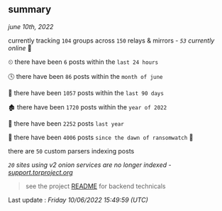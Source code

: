 
## summary
_june 10th, 2022_

currently tracking `104` groups across `150` relays & mirrors - _`53` currently online_ 📡

⏲ there have been `6` posts within the `last 24 hours`

🕓 there have been `86` posts within the `month of june`

📅 there have been `1057` posts within the `last 90 days`

🏚 there have been `1720` posts within the `year of 2022`

🚀 there have been `2252` posts `last year`

🦕 there have been `4006` posts `since the dawn of ransomwatch` 🐣

there are `50` custom parsers indexing posts

_`20` sites using v2 onion services are no longer indexed - [support.torproject.org](https://support.torproject.org/onionservices/v2-deprecation/)_

> see the project [README](https://github.com/jmousqueton/ransomwatch#readme) for backend technicals



Last update : _Friday 10/06/2022 15:49:59 (UTC)_

